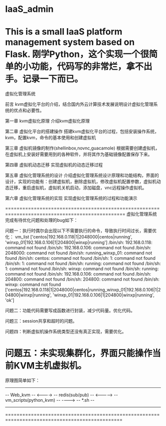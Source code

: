 # IaaS_admin
This is a small IaaS platform management system based on Flask.
刚学Python，这个实现一个很简单的小功能，代码写的非常烂，拿不出手。记录一下而已。
================================================================================================
虚拟化管理系统

前言
	kvm虚拟化平台的介绍，结合国内外云计算技术发展说明设计虚拟化管理系统的优点和必要性。

第一章 kvm虚拟化原理
	介绍kvm虚拟化原理

第二章 虚拟化平台的搭建操作
	搭建kvm虚拟化平台的过程，包括安装操作系统，kvm，配置kvm，命令的基本使用和创建虚拟机

第三章 虚拟机镜像的制作(shellinbox,novnc,guacamole)
	根据需要创建虚拟机，在虚拟机上安装好需要用到的各种软件，并将其作为基础镜像配置保存下来。

第四章 虚拟机动态迁移
	实现虚拟机的动态迁移过程

第五章 虚拟化管理系统的设计
	介绍虚拟化管理系统设计原理和功能结构，界面的设计，实现的功能有：创建虚拟机，删除虚拟机，修改虚拟机配置参数，虚拟机动态迁移，重启虚拟机，虚拟机关机启动，添加磁盘，vnc远程操作虚拟机。

第六章 虚拟化管理系统的实现
	实现虚拟化管理系统的过程和功能演示  

================================================================================================
虚拟化管理系统完成有待优化问题和处理的bug如下：

问题一：执行时偶尔会出现以下不需要执行的命令，导致执行时间过长，需要优化：
vm_list
['centos|192.168.0.118|1|2048000|centos|running', 'winxp_01|192.168.0.106|1|204800|winxp|running']
/bin/sh: 192.168.0.118: command not found
/bin/sh: 192.168.0.106: command not found
/bin/sh: 2048000: command not found
/bin/sh: running_winxp_01: command not found
/bin/sh: centos: command not found
/bin/sh: 1: command not found
/bin/sh: 1: command not found
/bin/sh: running: command not found
/bin/sh: 1: command not found
/bin/sh: winxp: command not found
/bin/sh: running: command not found
/bin/sh: 192.168.0.106: command not found
/bin/sh: 204800: command not found
/bin/sh: 204800: command not found
/bin/sh: winxp: command not found
['centos|192.168.0.118|1|2048000|centos|running_winxp_01|192.168.0.106|1|204800|winxp|running', 'winxp_01|192.168.0.106|1|204800|winxp|running', 'ok']

问题二：功能代码需要写成函数进行封装，减少代码量。优化代码。

问题三：session共享和超时的问题。

问题四：判断虚拟机操作系统类型还没有真正实现，需要优化。

问题五：未实现集群化，界面只能操作当前KVM主机虚拟机。
================================================================================================
原理图简单如下：

-------------        --------------------		  ----------------------------       ----------
-- Web_kvm -- <----> -- redis(sub/pub) -- <-----> -- vm_scripts(python_kvm) -- ----> -- *.sh --
-------------        --------------------	      ----------------------------       ----------

===============================================================================================